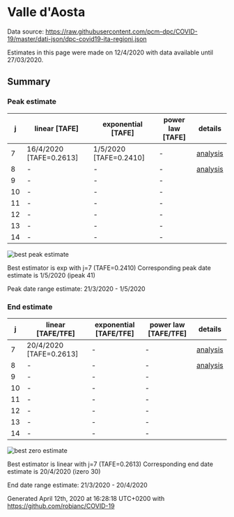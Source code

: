 # Valle d'Aosta


Data source: https://raw.githubusercontent.com/pcm-dpc/COVID-19/master/dati-json/dpc-covid19-ita-regioni.json

Estimates in this page were made on 12/4/2020 with data available until 27/03/2020.


## Summary 

### Peak estimate 
|j|linear [TAFE]|exponential [TAFE]|power law [TAFE]|details|
|---|----|-----------|---------|-------|
|7|16/4/2020 [TAFE=0.2613]|1/5/2020 [TAFE=0.2410]|-|[analysis](COVID-19_valle_d'aosta_j7_2020-03-27.md)|
|8|-|-|-|[analysis](COVID-19_valle_d'aosta_j8_2020-03-27.md)|
|9|-|-|-||
|10|-|-|-||
|11|-|-|-||
|12|-|-|-||
|13|-|-|-||
|14|-|-|-||

![best peak estimate](COVID-19_valle_d'aosta_j7_2020-03-27.png)

Best estimator is exp with j=7 (TAFE=0.2410)
Corresponding peak date estimate is 1/5/2020 (ipeak 41)


Peak date range estimate: 21/3/2020 - 1/5/2020

### End estimate 
|j|linear [TAFE/TFE]|exponential [TAFE/TFE]|power law [TAFE/TFE]|details|
|---|----|-----------|---------|-------|
|7|20/4/2020 [TAFE=0.2613]|-|-|[analysis](COVID-19_valle_d'aosta_j7_2020-03-27.md)|
|8|-|-|-|[analysis](COVID-19_valle_d'aosta_j8_2020-03-27.md)|
|9|-|-|-||
|10|-|-|-||
|11|-|-|-||
|12|-|-|-||
|13|-|-|-||
|14|-|-|-||

![best zero estimate](COVID-19_valle_d'aosta_j7_2020-03-27.png)

Best estimator is linear with j=7 (TAFE=0.2613)
Corresponding end date estimate is 20/4/2020 (izero 30)


End date range estimate: 21/3/2020 - 20/4/2020

Generated April 12th, 2020 at 16:28:18 UTC+0200 with https://github.com/robianc/COVID-19
